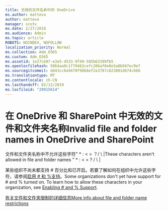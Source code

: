 ```yaml
---
title: 无效的文件名称中的 OneDrive
ms.author: matteva
author: matteva
manager: scotv
ms.date: 2/27/2018
ms.audience: Admin
ms.topic: article
ROBOTS: NOINDEX, NOFOLLOW
localization_priority: Normal
ms.collection: Adm_O365
ms.custom: Adm_O365
ms.assetid: 1e27cb97-e3e5-4533-9f49-585b63399fb5
ms.openlocfilehash: 5064aa0c1f79462cefc206af8e0e5a0b947ec9ef
ms.sourcegitcommit: dd43cc0a9470f98b8ef2a3787c823801d674c666
ms.translationtype: MT
ms.contentlocale: zh-CN
ms.lasthandoff: 02/12/2019
ms.locfileid: "29915614"
---
```

# <a name="invalid-file-and-folder-names-in-onedrive-and-sharepoint"></a><span data-ttu-id="4aac4-102">在 OneDrive 和 SharePoint 中无效的文件和文件夹名称</span><span class="sxs-lookup"><span data-stu-id="4aac4-102">Invalid file and folder names in OneDrive and SharePoint</span></span>

<span data-ttu-id="4aac4-p101">文件和文件夹名称中不允许这些字符" \* : \< \> ？/ \ |</span><span class="sxs-lookup"><span data-stu-id="4aac4-p101">These characters aren't allowed in file and folder names " \* : \< \> ? / \ |</span></span> 
  
<span data-ttu-id="4aac4-p102">某些组织不尚未都支持 # 百分比和已开启。若要了解如何在组织中允许这些字符，请参阅[启用 # 和 %支持](https://go.microsoft.com/fwlink/?linkid=862611)。</span><span class="sxs-lookup"><span data-stu-id="4aac4-p102">Some organizations don't yet have support for # and % turned on. To learn how to allow these characters in your organization, see [Enabling # and % Support](https://go.microsoft.com/fwlink/?linkid=862611).</span></span> 
  
[<span data-ttu-id="4aac4-107">有关文件和文件夹限制的详细信息</span><span class="sxs-lookup"><span data-stu-id="4aac4-107">More info about file and folder name restrictions</span></span>](https://go.microsoft.com/fwlink/?linkid=866430)
  


